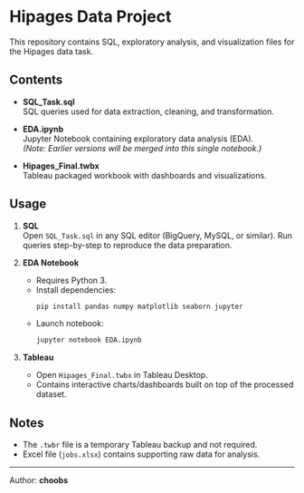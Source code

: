 # Hipages Data Project

This repository contains SQL, exploratory analysis, and visualization files for the Hipages data task.

## Contents

- **SQL_Task.sql**  
  SQL queries used for data extraction, cleaning, and transformation.

- **EDA.ipynb**  
  Jupyter Notebook containing exploratory data analysis (EDA).  
  *(Note: Earlier versions will be merged into this single notebook.)*

- **Hipages_Final.twbx**  
  Tableau packaged workbook with dashboards and visualizations.

## Usage

1. **SQL**  
   Open `SQL_Task.sql` in any SQL editor (BigQuery, MySQL, or similar). Run queries step-by-step to reproduce the data preparation.

2. **EDA Notebook**  
   - Requires Python 3.  
   - Install dependencies:  
     ```bash
     pip install pandas numpy matplotlib seaborn jupyter
     ```  
   - Launch notebook:  
     ```bash
     jupyter notebook EDA.ipynb
     ```

3. **Tableau**  
   - Open `Hipages_Final.twbx` in Tableau Desktop.  
   - Contains interactive charts/dashboards built on top of the processed dataset.

## Notes
- The `.twbr` file is a temporary Tableau backup and not required.
- Excel file (`jobs.xlsx`) contains supporting raw data for analysis.

---

Author: **choobs**  
